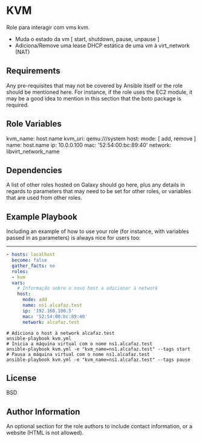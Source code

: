 KVM
=========

Role para interagir com vms kvm.

+ Muda o estado da vm [ start, shutdown, pause, unpause ]
+ Adiciona/Remove uma lease DHCP estática de uma vm à virt_network (NAT)

Requirements
------------

Any pre-requisites that may not be covered by Ansible itself or the role should be mentioned here. For instance, if the role uses the EC2 module, it may be a good idea to mention in this section that the boto package is required.

Role Variables
--------------

kvm_name: host.name
kvm_uri: qemu:///system
host:
  mode: [ add, remove ]
  name: host.name
  ip: 10.0.0.100
  mac: '52:54:00:bc:89:40'
  network: libvirt_network_name

Dependencies
------------

A list of other roles hosted on Galaxy should go here, plus any details in regards to parameters that may need to be set for other roles, or variables that are used from other roles.

Example Playbook
----------------

Including an example of how to use your role (for instance, with variables passed in as parameters) is always nice for users too:

---
```yaml
- hosts: localhost
  become: false
  gather_facts: no
  roles:
  - kvm
  vars:
    # Informação sobre o novo host a adicionar à network
    host:
      mode: add
      name: ns1.alcafaz.test
      ip: '192.168.100.5'
      mac: '52:54:00:bc:89:40'
      network: alcafaz.test
```

```shell
# Adiciona o host à network alcafaz.test
ansible-playbook kvm.yml
# Inicia a máquina virtual com o nome ns1.alcafaz.test
ansible-playbook kvm.yml -e "kvm_name=ns1.alcafaz.test" --tags start
# Pausa a máquina virtual com o nome ns1.alcafaz.test
ansible-playbook kvm.yml -e "kvm_name=ns1.alcafaz.test" --tags pause
```

License
-------

BSD

Author Information
------------------

An optional section for the role authors to include contact information, or a website (HTML is not allowed).
